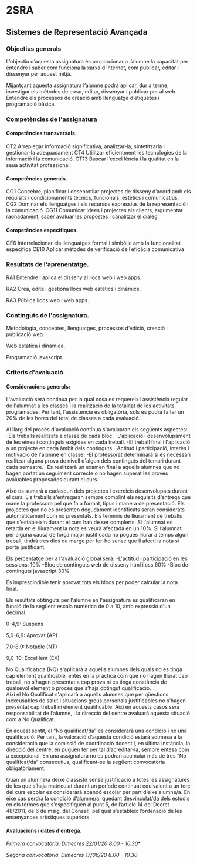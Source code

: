 # 2SRA
## Sistemes de Representació Avançada
### Objectius generals

L’objectiu d’aquesta assignatura és proporcionar a l’alumne la capacitat per entendre i saber com funciona la xarxa d’internet, com publicar, editar i dissenyar per aquest mitjà. 

Mijantçant aquesta assignatura l’alumne podrà aplicar, dur a terme, investigar els mètodes de crear, editar, dissenyar i publicar per al web. Entendre els processos de creació amb llenguatge d’etiquetes i programació bàsica.

### Competències de l'assignatura

#### Competències transversals.

CT2 Arreplegar informació significativa, analitzar-la, sintetitzarla i gestionar-la adequadament
CT4 Utilitzar eficientment les tecnologies de la informació i la comunicació.
CT13 Buscar l’excel·lència i la qualitat en la seua activitat professional.

#### Competències generals.

CG1 Concebre, planificar i desenrotllar projectes de disseny d’acord amb els requisits i condicionaments tècnics, funcionals, estètics i comunicatius.
CG2 Dominar els llenguatges i els recursos expressius de la representació i la comunicació.
CG11 Comunicar idees i projectes als clients, argumentar raonadament, saber avaluar les propostes i canalitzar el diàleg

#### Competències específiques.

CE6 Interrelacionar els llenguatges formal i simbòlic amb la funcionalitat específica
CE10 Aplicar mètodes de verificació de l’eficàcia comunicativa

### Resultats de l'aprenentatge.

RA1 Entendre i aplica el disseny al llocs web i web apps.

RA2 Crea, edita i gestiona llocs web estàtics i dinàmics.

RA3 Pública llocs web i web apps.

### Continguts de l'assignatura.

Metodología, conceptes, llenguatges, processos d’edició, creació  i publicació web.

Web estática i dinàmica. 

Programació javascript.

### Criteris d'avaluació.

#### Consideracions generals:  
 
L'avaluació serà continua per la qual cosa es requereix l’assistència regular de l'alumnat a les classes i la realització de la totalitat de les activitats programades. Per tant, l'assistència és obligatòria, sols es podrà faltar un 20% de les hores del total de classes a cada avaluació.

Al llarg del procés d'avaluació contínua s'avaluaran els següents aspectes:
-Els treballs realitzats a classe de cada bloc.
-L'aplicació i desenvolupament de les eines i continguts exigides en cada treball. 
-El treball final i l'aplicació a un projecte en cada àmbit dels continguts. 
-Actitud i participació, interès i motivació de l'alumne en classe. 
-El professorat determinarà si és necessari realitzar alguna prova de nivell d'algun dels continguts del temari durant cada semestre. 
-Es realitzarà un examen final a aquells alumnes que no hagen portat un seguiment correcte o no hagen superat les proves avaluables proposades durant el curs.

Això es sumarà a cadascun dels projectes i exercicis desenvolupats durant el curs. 
Els treballs s'entregaran sempre complint els requisits d’entrega que mane la professora pel que fa a format, tipus i manera de presentació.
Els projectes que no es presenten degudament identificats seran considerats automàticament com no presentats. 
Els terminis de lliurament de treballs que s'estableixin durant el curs han de ser complerts. Si l'alumnat es retarda en el lliurament la nota es veurà afectada en un 10%. Si l’alumnat per alguna causa de força major justificada no pogués lliurar a temps algun treball, tindrà tres dies de marge per fer-ho sense que li afecti la nota si porta justificant.  
 
Els percentatge per a l'avaluació global serà: 
-L'actitud i participació en les sessions: 10%
-Bloc de continguts web de disseny html i css 60% 
-Bloc de continguts javascript 30% 
 
És imprescindible tenir aprovat tots els blocs per poder calcular la nota final.

Els resultats obtinguts per l'alumne en l'assignatura es qualificaran en funció de la següent escala numèrica de 0 a 10, amb expressió d'un decimal.  

0-4,9: Suspens  

5,0-6,9: Aprovat (AP)

7,0-8,9: Notable (NT)

9,0-10: Excel·lent (EX)

No Qualificat/da (NQ) s'aplicarà a aquells alumnes dels quals no es tinga cap element qualificable, entès en la pràctica com que no hagen lliurat cap treball, no s’hagen presentat a cap prova ni es tinga constància de qualsevol element o procés que s’haja obtingut qualificació.  
Així el No Qualificat s'aplicarà a aquells alumnes que per qüestions inexcusables de salut i situacions greus personals justificables no s’hagen presentat cap treball ni element qualificable. Així en aquests casos serà responsabilitat de l’alumne, i la direcció del centre avaluarà aquesta situació com a No Qualificat.

En aquest sentit, el “No qualificat/da” es considerarà una condició i no una qualificació. Per tant, la valoració d’aquesta condició estarà sotmesa a la consideració que la comissió de coordinació docent i, en última instància, la direcció del centre, en puguen fer per tal d’acreditar-la, sempre entesa com a excepcional. En una assignatura no es podran acumular més de tres “No qualificat/da” consecutius, qualificant-se la següent convocatòria obligatòriament.

Quan un alumne/a deixe d’assistir sense justificació a totes les assignatures de les que s’haja matriculat durant un període continuat equivalent a un terç del curs escolar es considerarà abandó escolar per part d’eixe alumne/a. En eixe cas perdrà la condició d’alumne/a, quedant desvinculat/da dels estudis en els termes que s’especifiquen al punt 5, de l’article 14 del Decret 48/2011, de 6 de maig, del Consell, pel qual s’estableix l’ordenació de les ensenyances artístiques superiors.

#### Avaluacions i dates d'entrega.

**Primera convocatòria*. Dimecres 22/01/20 8.00 - 10.30**

*Segona convocatòria. Dimecres 17/06/20 8.00 - 10.30*

